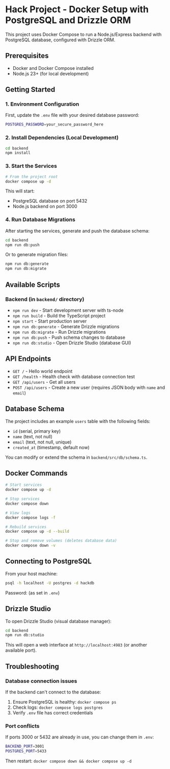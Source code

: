 # Hack Project - Docker Setup with PostgreSQL and Drizzle ORM

This project uses Docker Compose to run a Node.js/Express backend with PostgreSQL database, configured with Drizzle ORM.

## Prerequisites

- Docker and Docker Compose installed
- Node.js 23+ (for local development)

## Getting Started

### 1. Environment Configuration

First, update the `.env` file with your desired database password:

```bash
POSTGRES_PASSWORD=your_secure_password_here
```

### 2. Install Dependencies (Local Development)

```bash
cd backend
npm install
```

### 3. Start the Services

```bash
# From the project root
docker compose up -d
```

This will start:
- PostgreSQL database on port 5432
- Node.js backend on port 3000

### 4. Run Database Migrations

After starting the services, generate and push the database schema:

```bash
cd backend
npm run db:push
```

Or to generate migration files:

```bash
npm run db:generate
npm run db:migrate
```

## Available Scripts

### Backend (in `backend/` directory)

- `npm run dev` - Start development server with ts-node
- `npm run build` - Build the TypeScript project
- `npm start` - Start production server
- `npm run db:generate` - Generate Drizzle migrations
- `npm run db:migrate` - Run Drizzle migrations
- `npm run db:push` - Push schema changes to database
- `npm run db:studio` - Open Drizzle Studio (database GUI)

## API Endpoints

- `GET /` - Hello world endpoint
- `GET /health` - Health check with database connection test
- `GET /api/users` - Get all users
- `POST /api/users` - Create a new user (requires JSON body with `name` and `email`)

## Database Schema

The project includes an example `users` table with the following fields:
- `id` (serial, primary key)
- `name` (text, not null)
- `email` (text, not null, unique)
- `created_at` (timestamp, default now)

You can modify or extend the schema in `backend/src/db/schema.ts`.

## Docker Commands

```bash
# Start services
docker compose up -d

# Stop services
docker compose down

# View logs
docker compose logs -f

# Rebuild services
docker compose up -d --build

# Stop and remove volumes (deletes database data)
docker compose down -v
```

## Connecting to PostgreSQL

From your host machine:
```bash
psql -h localhost -U postgres -d hackdb
```

Password: (as set in `.env`)

## Drizzle Studio

To open Drizzle Studio (visual database manager):

```bash
cd backend
npm run db:studio
```

This will open a web interface at `http://localhost:4983` (or another available port).

## Troubleshooting

### Database connection issues

If the backend can't connect to the database:
1. Ensure PostgreSQL is healthy: `docker compose ps`
2. Check logs: `docker compose logs postgres`
3. Verify `.env` file has correct credentials

### Port conflicts

If ports 3000 or 5432 are already in use, you can change them in `.env`:
```bash
BACKEND_PORT=3001
POSTGRES_PORT=5433
```

Then restart: `docker compose down && docker compose up -d`
